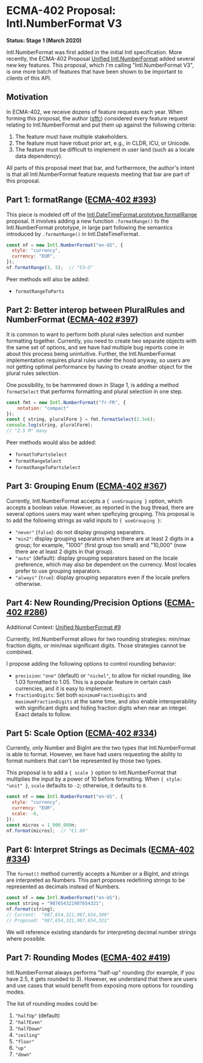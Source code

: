 # ECMA-402 Proposal: Intl.NumberFormat V3

**Status: Stage 1 (March 2020)**

Intl.NumberFormat was first added in the initial Intl specification.  More recently, the ECMA-402 Proposal [Unified Intl.NumberFormat](https://github.com/tc39/proposal-unified-intl-numberformat) added several new key features.  This proposal, which I'm calling "Intl.NumberFormat V3", is one more batch of features that have been shown to be important to clients of this API.

## Motivation

In ECMA-402, we receive dozens of feature requests each year.  When forming this proposal, the author ([sffc](https://github.com/sffc/)) considered every feature request relating to Intl.NumberFormat and put them up against the following criteria:

1. The feature must have multiple stakeholders.
2. The feature must have robust prior art, e.g., in CLDR, ICU, or Unicode.
3. The feature must be difficult to implement in user land (such as a locale data dependency).

All parts of this proposal meet that bar, and furthermore, the author's intent is that all Intl.NumberFormat feature requests meeting that bar are part of this proposal.

## Part 1: formatRange ([ECMA-402 #393](https://github.com/tc39/ecma402/issues/393))

This piece is modeled off of the [Intl.DateTimeFormat.prototype.formatRange
](https://github.com/tc39/proposal-intl-DateTimeFormat-formatRange) proposal.  It involves adding a new function `.formatRange()` to the Intl.NumberFormat prototype, in large part following the semantics introduced by `.formatRange()` in Intl.DateTimeFormat.

```javascript
const nf = new Intl.NumberFormat("en-US", {
  style: "currency",
  currency: "EUR",
});
nf.formatRange(3, 5);  // "€3–5"
```

Peer methods will also be added:

- `formatRangeToParts`

## Part 2: Better interop between PluralRules and NumberFormat ([ECMA-402 #397](https://github.com/tc39/ecma402/issues/397))

It is common to want to perform both plural rules selection and number formatting together.  Currently, you need to create two separate objects with the same set of options, and we have had multiple bug reports come in about this process being unintuitive.  Further, the Intl.NumberFormat implementation requires plural rules under the hood anyway, so users are not getting optimal performance by having to create another object for the plural rules selection.

One possibility, to be hammered down in Stage 1, is adding a method `formatSelect` that performs formatting and plural selection in one step.

```javascript
const fmt = new Intl.NumberFormat("fr-FR", {
    notation: "compact"
});
const { string, pluralForm } = fmt.formatSelect(2.5e6);
console.log(string, pluralForm);
// "2.5 M" many
```

Peer methods would also be added:

- `formatToPartsSelect`
- `formatRangeSelect`
- `formatRangeToPartsSelect`

## Part 3: Grouping Enum ([ECMA-402 #367](https://github.com/tc39/ecma402/issues/367))

Currently, Intl.NumberFormat accepts a `{ useGrouping }` option, which accepts a boolean value.  However, as reported in the bug thread, there are several options users may want when speficying grouping.  This proposal is to add the following strings as valid inputs to `{ useGrouping }`:

- `"never"` (`false`): do not display grouping separators.
- `"min2"`: display grouping separators when there are at least 2 digits in a group; for example, "1000" (first group too small) and "10,000" (now there are at least 2 digits in that group).
- `"auto"` (default): display grouping separators based on the locale preference, which may also be dependent on the currency.  Most locales prefer to use grouping separators.
- `"always"` (`true`): display grouping separators even if the locale prefers otherwise.

## Part 4: New Rounding/Precision Options ([ECMA-402 #286](https://github.com/tc39/ecma402/issues/286))

Additional Context: [Unified NumberFormat #9](https://github.com/tc39/proposal-unified-intl-numberformat/issues/9)

Currently, Intl.NumberFormat allows for two rounding strategies: min/max fraction digits, or min/max significant digits.  Those strategies cannot be combined.

I propose adding the following options to control rounding behavior:

- `precision`: `"one"` (default) or `"nickel"`, to allow for nickel rounding, like 1.03 formatted to 1.05.  This is a popular feature in certain cash currencies, and it is easy to implement.
- `fractionDigits`: Set both `minimumFractionDigits` and `maximumFractionDigits` at the same time, and also enable interoperability with significant digits and hiding fraction digits when near an integer.  Exact details to follow.

## Part 5: Scale Option ([ECMA-402 #334](https://github.com/tc39/ecma402/issues/334))

Currently, only Number and BigInt are the two types that Intl.NumberFormat is able to format.  However, we have had users requesting the ability to format numbers that can't be represented by those two types.

This proposal is to add a `{ scale }` option to Intl.NumberFormat that multiplies the input by a power of 10 before formatting.  When `{ style: "unit" }`, `scale` defaults to `-2`; otherwise, it defaults to `0`.

```javascript
const nf = new Intl.NumberFormat("en-US", {
  style: "currency",
  currency: "EUR",
  scale: -6,
});
const micros = 1_000_000n;
nf.format(micros);  // "€1.00"
```

## Part 6: Interpret Strings as Decimals ([ECMA-402 #334](https://github.com/tc39/ecma402/issues/334))

The `format()` method currently accepts a Number or a BigInt, and strings are interpreted as Numbers.  This part proposes redefining strings to be represented as decimals instead of Numbers.

```javascript
const nf = new Intl.NumberFormat("en-US");
const string = "987654321987654321";
nf.format(string);
// Current:  "987,654,321,987,654,300"
// Proposed: "987,654,321,987,654,321"
```

We will reference existing standards for interpreting decimal number strings where possible.

## Part 7: Rounding Modes ([ECMA-402 #419](https://github.com/tc39/ecma402/issues/419))

Intl.NumberFormat always performs "half-up" rounding (for example, if you have 2.5, it gets rounded to 3).  However, we understand that there are users and use cases that would benefit from exposing more options for rounding modes.

The list of rounding modes could be:

1. `"halfUp"` (default)
2. `"halfEven"`
3. `"halfDown"`
4. `"ceiling"`
5. `"floor"`
6. `"up"`
7. `"down"`
